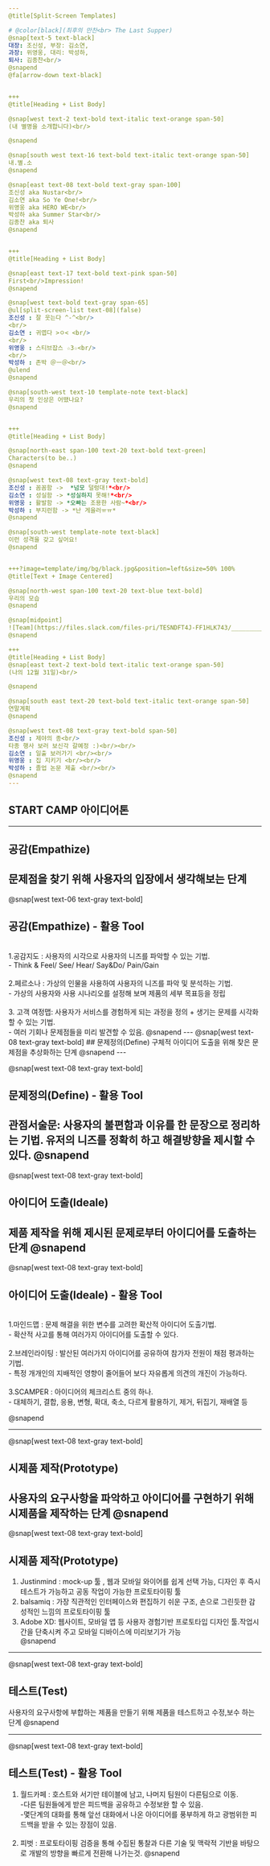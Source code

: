 ```yaml
---
@title[Split-Screen Templates]

# @color[black](최후의 만찬<br> The Last Supper)
@snap[text-5 text-black]
대장: 조신성, 부장: 김소연,  
과장: 위영웅, 대리: 박성하,  
퇴사: 김종찬<br/>  
@snapend
@fa[arrow-down text-black]


+++
@title[Heading + List Body]

@snap[west text-2 text-bold text-italic text-orange span-50]
(내 별명을 소개합니다)<br/>

@snapend

@snap[south west text-16 text-bold text-italic text-orange span-50]
내.별.소
@snapend

@snap[east text-08 text-bold text-gray span-100]
조신성 aka Nustar<br/>  
김소연 aka So Ye One!<br/>  
위영웅 aka HERO WE<br/>  
박성하 aka Summer Star<br/>  
김종찬 aka 퇴사  
@snapend


+++
@title[Heading + List Body]

@snap[east text-17 text-bold text-pink span-50]
First<br/>Impression!
@snapend

@snap[west text-bold text-gray span-65]
@ul[split-screen-list text-08](false)
조신성 : 잘 웃는다 ^-^<br/>
<br/>
김소연 : 귀엽다 >ㅇ< <br/>
<br/>
위영웅 : 스티브잡스 ☆3☆<br/>
<br/>
박성하 : 존박 ＠ㅡ＠<br/>
@ulend
@snapend

@snap[south-west text-10 template-note text-black]
우리의 첫 인상은 어땠나요?
@snapend


+++
@title[Heading + List Body]

@snap[north-east span-100 text-20 text-bold text-green]
Characters(to be..)
@snapend

@snap[west text-08 text-gray text-bold]
조신성 : 꼼꼼함 ->  *넘모 덜렁대!*<br/>  
김소연 : 성실함 -> *성실하지 못해!*<br/>  
위영웅 : 활발함 -> *오빠는 조용한 사람~*<br/>  
박성하 : 부지런함 -> *난 게을러ㅠㅠ* 
@snapend

@snap[south-west template-note text-black]
이런 성격을 갖고 싶어요!
@snapend


+++?image=template/img/bg/black.jpg&position=left&size=50% 100%
@title[Text + Image Centered]

@snap[north-west span-100 text-20 text-blue text-bold]
우리의 모습
@snapend

@snap[midpoint]
![Team](https://files.slack.com/files-pri/TESNDFT4J-FF1HLK743/_____________.jpg "최후의 만찬")
@snapend

+++
@title[Heading + List Body]
@snap[east text-2 text-bold text-italic text-orange span-50]
(나의 12월 31일)<br/>

@snapend

@snap[south east text-20 text-bold text-italic text-orange span-50]
연말계획
@snapend

@snap[west text-08 text-gray text-bold span-50]
조신성 : 제야의 종<br/>
타종 행사 보러 보신각 갈예정 :)<br/><br/>
김소연 : 일출 보러가기 <br/><br/>
위영웅 : 집 지키기 <br/><br/>
박성하 : 졸업 논문 제출 <br/><br/>
@snapend
---
```

## START CAMP 아이디어톤
---
## 공감(Empathize)
문제점을 찾기 위해 사용자의 입장에서 생각해보는 단계
---

@snap[west text-06 text-gray text-bold]
## 공감(Empathize) - 활용 Tool
<br/>
 1.공감지도 : 사용자의 시각으로 사용자의 니즈를 파악할 수 있는 기법.<br/>
 - Think & Feel/ See/ Hear/ Say&Do/ Pain/Gain<br><br/>
2.페르소나 : 가상의 인물을 사용하여 사용자의 니즈를 파악 및 분석하는 기법.<br/>
 - 가상의 사용자와 사용 시나리오를 설정해 보며 제품의 세부 목표등을 정립<br><br/>
3. 고객 여정맵: 사용자가 서비스를 경험하게 되는 과정을 정의 + 생기는 문제를 시각화 할 수 있는 기법.<br>
 - 여러 기회나 문제점들을 미리 발견할 수 있음.
@snapend
---
@snap[west text-08 text-gray text-bold]
## 문제정의(Define)
구체적 아이디어 도출을 위해 찾은 문제점을 추상화하는 단계
@snapend
---

@snap[west text-08 text-gray text-bold]
## 문제정의(Define) - 활용 Tool
관점서술문: 사용자의 불편함과 이유를 한 문장으로 정리하는 기법. 유저의 니즈를 정확히 하고 해결방향을 제시할 수 있다.
@snapend
---
@snap[west text-08 text-gray text-bold]
## 아이디어 도출(Ideale)
제품 제작을 위해 제시된 문제로부터 아이디어를 도출하는 단계
@snapend
---
@snap[west text-08 text-gray text-bold]
## 아이디어 도출(Ideale) - 활용 Tool
<br/>
1.마인드맵 : 문제 해결을 위한 변수를 고려한 확산적 아이디어 도출기법.<br>
- 확산적 사고를 통해 여러가지 아이디어를 도출할 수 있다.<br><br/>
2.브레인라이팅 : 발산된 여러가지 아이디어를 공유하여 참가자 전원이 채점 평과하는 기법. <br>
- 특정 개개인의 지배적인 영향이 줄어들어 보다 자유롭게 의견의 개진이 가능하다. <br><br/>
3.SCAMPER : 아이디어의 체크리스트 중의 하나.<br>
- 대체하기, 결합, 응용, 변형, 확대, 축소, 다르게 활용하기, 제거, 뒤집기, 재배열 등 <br/>

@snapend

---
@snap[west text-08 text-gray text-bold]

## 시제품 제작(Prototype)
사용자의 요구사항을 파악하고 아이디어를 구현하기 위해 시제품을 제작하는 단계
@snapend
---
@snap[west text-08 text-gray text-bold]

## 시제품 제작(Prototype)
1. Justinmind : mock-up 툴 , 웹과 모바일 와이어를 쉽게 선택 가능, 디자인 후 즉시 테스트가 가능하고 공동 작업이 가능한 프로토타이핑 툴<br>
2. balsamiq : 가장 직관적인 인터페이스와 편집하기 쉬운 구조, 손으로 그린듯한 감성적인 느낌의 프로토타이핑 툴<br>
3. Adobe XD: 웹사이트, 모바일 앱 등 사용자 경험기반 프로토타입 디자인 툴.작업시간을 단축시켜 주고 모바일 디바이스에 미리보기가 가능<br>
@snapend
---
@snap[west text-08 text-gray text-bold]

## 테스트(Test)
사용자의 요구사항에 부합하는 제품을 만들기 위해 제품을 테스트하고 수정,보수 하는 단계
@snapend

---
@snap[west text-08 text-gray text-bold]

## 테스트(Test) - 활용 Tool
1. 월드카페 : 호스트와 서기만 테이블에 남고, 나머지 팀원이 다른팀으로 이동.<br>
-다른 팀원들에게 받은 피드백을 공유하고 수정보완 할 수 있음.<br/>
-몇단계의 대화를 통해 앞선 대화에서 나온 아이디어를 풍부하게 하고 광범위한 피드백을 받을 수 있는 장점이 있음.<br><br/>
2. 피벗 : 프로토타이핑 검증을 통해 수집된 통찰과 다른 기술 및 맥락적 기반을 바탕으로 개발의 방향을 빠르게 전환해 나가는것.
@snapend
